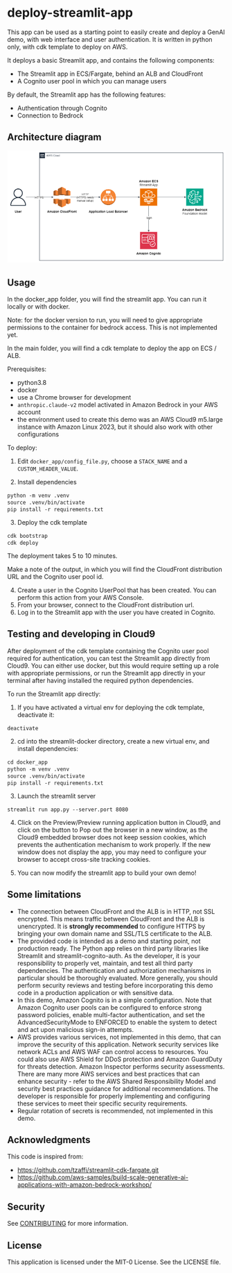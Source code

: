 # deploy-streamlit-app

This app can be used as a starting point to easily create and deploy a GenAI demo, with web interface and user authentication. It is written in python only, with cdk template to deploy on AWS.

It deploys a basic Streamlit app, and contains the following components:

* The Streamlit app in ECS/Fargate, behind an ALB and CloudFront
* A Cognito user pool in which you can manage users

By default, the Streamlit app has the following features:

* Authentication through Cognito
* Connection to Bedrock 

## Architecture diagram

![Architecture diagram](img/archi_streamlit_cdk.png)

## Usage

In the docker_app folder, you will find the streamlit app. You can run it locally or with docker.

Note: for the docker version to run, you will need to give appropriate permissions to the container for bedrock access. This is not implemented yet.

In the main folder, you will find a cdk template to deploy the app on ECS / ALB.

Prerequisites:

* python3.8
* docker
* use a Chrome browser for development
* `anthropic.claude-v2` model activated in Amazon Bedrock in your AWS account
* the environment used to create this demo was an AWS Cloud9 m5.large instance with Amazon Linux 2023, but it should also work with other configurations

To deploy:

1. Edit `docker_app/config_file.py`, choose a `STACK_NAME` and a `CUSTOM_HEADER_VALUE`.

2. Install dependencies
 
```
python -m venv .venv
source .venv/bin/activate
pip install -r requirements.txt
```

3. Deploy the cdk template

```
cdk bootstrap
cdk deploy
```

The deployment takes 5 to 10 minutes.

Make a note of the output, in which you will find the CloudFront distribution URL
and the Cognito user pool id.

4. Create a user in the Cognito UserPool that has been created. You can perform this action from your AWS Console. 
5. From your browser, connect to the CloudFront distribution url.
6. Log in to the Streamlit app with the user you have created in Cognito.

## Testing and developing in Cloud9

After deployment of the cdk template containing the Cognito user pool required for authentication, you can test the Streamlit app directly from Cloud9.
You can either use docker, but this would require setting up a role with appropriate permissions, or run the Streamlit app directly in your terminal after having installed the required python dependencies.

To run the Streamlit app directly:

1. If you have activated a virtual env for deploying the cdk template, deactivate it:

```
deactivate
```

2. cd into the streamlit-docker directory, create a new virtual env, and install dependencies:

```
cd docker_app
python -m venv .venv
source .venv/bin/activate
pip install -r requirements.txt
```

3. Launch the streamlit server

```
streamlit run app.py --server.port 8080
```

4. Click on the Preview/Preview running application button in Cloud9, and click on the button to Pop out the browser in a new window, as the Cloud9 embedded browser does not keep session cookies, which prevents the authentication mechanism to work properly.
If the new window does not display the app, you may need to configure your browser to accept cross-site tracking cookies.

5. You can now modify the streamlit app to build your own demo!

## Some limitations

* The connection between CloudFront and the ALB is in HTTP, not SSL encrypted.
This means traffic between CloudFront and the ALB is unencrypted.
It is **strongly recommended** to configure HTTPS by bringing your own domain name and SSL/TLS certificate to the ALB.
* The provided code is intended as a demo and starting point, not production ready.
The Python app relies on third party libraries like Streamlit and streamlit-cognito-auth.
As the developer, it is your responsibility to properly vet, maintain, and test all third party dependencies.
The authentication and authorization mechanisms in particular should be thoroughly evaluated.
More generally, you should perform security reviews and testing before incorporating this demo code in a production application or with sensitive data.
* In this demo, Amazon Cognito is in a simple configuration.
Note that Amazon Cognito user pools can be configured to enforce strong password policies,
enable multi-factor authentication,
and set the AdvancedSecurityMode to ENFORCED to enable the system to detect and act upon malicious sign-in attempts.
* AWS provides various services, not implemented in this demo, that can improve the security of this application.
Network security services like network ACLs and AWS WAF can control access to resources.
You could also use AWS Shield for DDoS protection and Amazon GuardDuty for threats detection.
Amazon Inspector performs security assessments.
There are many more AWS services and best practices that can enhance security -
refer to the AWS Shared Responsibility Model and security best practices guidance for additional recommendations.
The developer is responsible for properly implementing and configuring these services to meet their specific security requirements.
* Regular rotation of secrets is recommended, not implemented in this demo.

## Acknowledgments

This code is inspired from:

* https://github.com/tzaffi/streamlit-cdk-fargate.git
* https://github.com/aws-samples/build-scale-generative-ai-applications-with-amazon-bedrock-workshop/

## Security

See [CONTRIBUTING](CONTRIBUTING.md#security-issue-notifications) for more information.

## License

This application is licensed under the MIT-0 License. See the LICENSE file.